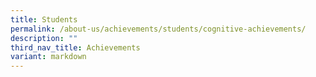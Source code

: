 ```yaml
---
title: Students
permalink: /about-us/achievements/students/cognitive-achievements/
description: ""
third_nav_title: Achievements
variant: markdown
---
```

